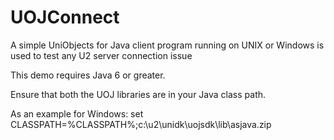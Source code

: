 UOJConnect
===========

A simple UniObjects for Java client program running on UNIX or Windows is used to test any U2 server connection issue

This demo requires Java 6 or greater.

Ensure that both the UOJ libraries are in your Java class path.

As an example for Windows:
    set CLASSPATH=%CLASSPATH%;c:\u2\unidk\uojsdk\lib\asjava.zip